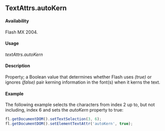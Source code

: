 ## TextAttrs.autoKern

#### Availability

Flash MX 2004.

#### Usage

*textAttrs.autoKern*

#### Description

Property; a Boolean value that determines whether Flash uses *(true)* or ignores *(false)* pair kerning information in the font(s) when it kerns the text.

#### Example

The following example selects the characters from index 2 up to, but not including, index 6 and sets the *autoKern* property to true:

```javascript
fl.getDocumentDOM().setTextSelection(3, 6); 
fl.getDocumentDOM().setElementTextAttr('autoKern', true);

```